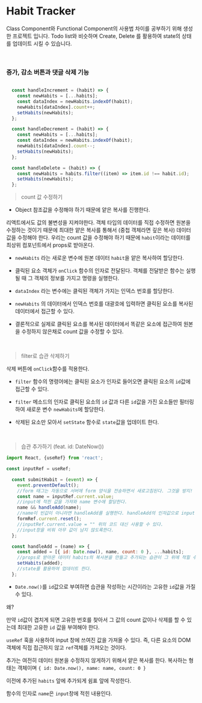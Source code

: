 # Habit Tracker
Class Component와 Functional Component의 사용법 차이를 공부하기 위해 생성한 프로젝트 입니다.
Todo list와 비슷하며 Create, Delete 를 활용하여 state의 상태를 업데이트 시킬 수 있습니다.

<br/>

### 증가, 감소 버튼과 댓글 삭제 기능

```js

  const handleIncrement = (habit) => {
    const newHabits = [...habits];
    const dataIndex = newHabits.indexOf(habit);
    newHabits[dataIndex].count++;
    setHabits(newHabits);
  };

  const handleDecrement = (habit) => {
    const newHabits = [...habits];
    const dataIndex = newHabits.indexOf(habit);
    newHabits[dataIndex].count--;
    setHabits(newHabits);
  };

  const handleDelete = (habit) => {
    const newHabits = habits.filter((item) => item.id !== habit.id);
    setHabits(newHabits);
  };
```

> count 값 수정하기

- Object 참조값을 수정해야 하기 때문에 얕은 복사를 진행한다.

리액트에서도 값의 불변성을 지켜야한다. 객체 타입의 데이터를 직접 수정하면 원본을 수정하는 것이기 때문에 최대한 얕은 복사를 통해서 (중첩 객체라면 깊은 복사) 데이터 값을 수정해야 한다. 우리는 count 값을 수정해야 하기 때문에 `habit`이라는 데이터를 최상위 컴포넌트에서 props로 받아온다.

- `newHabits` 라는 새로운 변수에 원본 데이터 `habit`을 얕은 복사하여 할당한다.

- 클릭된 요소 객체가 `onClick` 함수의 인자로 전달된다. 객체를 전달받은 함수는 실행될 때 그 객체의 정보를 가지고 명령을 실행한다.

- `dataIndex` 라는 변수에는 클릭된 객체가 가지는 인덱스 번호를 할당한다.

- `newHabits` 의 데이터에서 인덱스 번호를 대괄호에 입력하면 클릭된 요소를 복사된 데이터에서 접근할 수 있다.

- 결론적으로 실제로 클릭된 요소를 복사된 데이터에서 똑같은 요소에 접근하여 원본을 수정하지 않은채로 count 값을 수정할 수 있다.

<br/>

>filter로 습관 삭제하기

삭제 버튼에 `onClick`함수를 적용한다.

- `filter` 함수의 명령어에는 클릭된 요소가 인자로 들어오면 클릭된 요소의 `id`값에 접근할 수 있다.

- `filter` 메소드의 인자로 클릭된 요소의  `id` 값과 다른 `id`값을 가진 요소들만 필터링하여 새로운 변수 `newHabits`에 할당한다.

- 삭제된 요소만 모아서 `setState` 함수로 `state`값을 업데이트 한다.

<br/>

> 습관 추가하기 (feat. id: DateNow())

```js
import React, {useRef} from 'react';

const inputRef = useRef;

  const submitHabit = (event) => {
    event.preventDefault();
    //form 태그는 자동으로 서버에 form 양식을 전송하면서 새로고침된다. 그것을 방지!
    const name = inputRef.current.value;
    //input에 적힌 값을 가져와 name 변수에 할당한다.
    name && handleAdd(name);
    //name이 빈값이 아니라면 handleAdd를 실행한다. handleAdd의 인자값으로 input 값이 적힌 name이 들어간다.
    formRef.current.reset(); 
    //inputRef.current.value = "" 위의 코드 대신 사용할 수 있다.
    //input창을 비워 아무 값이 남지 않도록한다.
  };

  const handleAdd = (name) => {
    const added = [{ id: Date.now(), name, count: 0 }, ...habits];
    //props로 받아온 데이터 habits의 복사본을 만들고 추가되는 습관이 그 위에 적힐 수 있도록 설정한다.
    setHabits(added);
    //state를 활용하여 업데이트 한다.
  };
```

- `Date.now()`를 `id`값으로 부여하면 습관을 작성하는 시간이라는 고유한 `id`값을 가질 수 있다.

왜?

만약 `id`값이 겹치게 되면 고유한 번호를 찾아서 그 값의 count 값이나 삭제를 할 수 있는데 최대한 고유한 `id` 값을 부여해야 한다.

`useRef` 훅을 사용하여 input 창에 쓰여진 값을 가져올 수 있다. 즉, 다른 요소의 DOM 객체에 직접 접근하지 않고 `ref`객체를 가져오는 것이다.

추가는 여전히 데이터 원본을 수정하지 않게하기 위해서 얕은 복사를 한다.
복사하는 형태는 객체이며 
`{ id: Date.now(), name: name, count: 0 }` 

이전에 추가된 `habits` 앞에 추가되게 쉼표 앞에 작성한다.

함수의 인자로 `name`은 `input`창에 적힌 내용인다.
